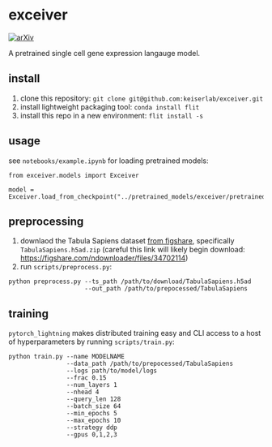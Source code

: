 # exceiver

[![arXiv](https://img.shields.io/badge/arXiv-1234.56789-b31b1b.svg)](https://arxiv.org/abs/2210.14330)

A pretrained single cell gene expression langauge model.

## install

1. clone this repository: `git clone git@github.com:keiserlab/exceiver.git`
2. install lightweight packaging tool: `conda install flit`
3. install this repo in a new environment: `flit install -s`

## usage

see `notebooks/example.ipynb` for loading pretrained models:

```
from exceiver.models import Exceiver

model = Exceiver.load_from_checkpoint("../pretrained_models/exceiver/pretrained_TS_exceiver.ckpt")
```

## preprocessing

1. downlaod the Tabula Sapiens dataset [from figshare](https://figshare.com/articles/dataset/Tabula_Sapiens_release_1_0/14267219), specifically `TabulaSapiens.h5ad.zip` (careful this link will likely begin download: https://figshare.com/ndownloader/files/34702114)
2. run `scripts/preprocess.py`:

```
python preprocess.py --ts_path /path/to/download/TabulaSapiens.h5ad
                     --out_path /path/to/prepocessed/TabulaSapiens
```

## training

`pytorch_lightning` makes distributed training easy and CLI access to a host of hyperparameters by running `scripts/train.py`:

```
python train.py --name MODELNAME 
                --data_path /path/to/prepocessed/TabulaSapiens 
                --logs path/to/model/logs
                --frac 0.15 
                --num_layers 1 
                --nhead 4 
                --query_len 128 
                --batch_size 64 
                --min_epochs 5 
                --max_epochs 10 
                --strategy ddp 
                --gpus 0,1,2,3 
```
